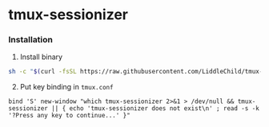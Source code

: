 # tmux-sessionizer

### Installation

1. Install binary

```bash
sh -c "$(curl -fsSL https://raw.githubusercontent.com/LiddleChild/tmux-sessionizer/refs/heads/main/scripts/install.sh)"
```

2. Put key binding in `tmux.conf`

```
bind 'S' new-window "which tmux-sessionizer 2>&1 > /dev/null && tmux-sessionizer || { echo 'tmux-sessionizer does not exist\n' ; read -s -k '?Press any key to continue...' }"
```
